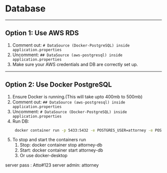 # Database

---

## Option 1: Use AWS RDS

1. Comment out: `# DataSource (Docker-PostgreSQL) inside application.properties`
2. Uncomment: `## DataSource (aws-postgresql) inside application.properties`
3. Make sure your AWS credentials and DB are correctly set up.

---

## Option 2: Use Docker PostgreSQL

1. Ensure Docker is running.(This will take upto 400mb to 500mb)
2. Comment out: `## DataSource (aws-postgresql) inside application.properties`
3. Uncomment: `# DataSource (Docker-PostgreSQL) inside application.properties`
4. Run DB:
   ```bash 
    docker container run -p 5433:5432 -e POSTGRES_USER=attorney -e POSTGRES_PASSWORD=atto123  -e POSTGRES_DB=attorney -d --name attorney-db postgres:15
   
5. To stop and start the containers run
   1. Stop: docker container stop attorney-db
   2. Start: docker container start attorney-db
   3. Or use docker-desktop

server pass : Atto#123
server admin: attorney